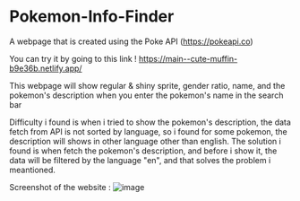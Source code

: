 # Pokemon-Info-Finder
 A webpage that is created using the Poke API (https://pokeapi.co)
 
 You can try it by going to this link ! https://main--cute-muffin-b9e36b.netlify.app/
 
 This webpage will show regular & shiny sprite, gender ratio, name, and the pokemon's description when you enter the pokemon's name in the search bar
 
 Difficulty i found is when i tried to show the pokemon's description, the data fetch from API is not sorted by language, so i found for some pokemon, the description will shows in other language other than english. The solution i found is when fetch the pokemon's description, and before i show it, the data will be filtered by the language "en", and that solves the problem i meantioned.
 
 Screenshot of the website :
 ![image](https://github.com/Erkapos/Pokemon-Info-Finder/assets/68910543/6ef4eacd-0049-4be1-85bd-af3c70e6d6e8)


